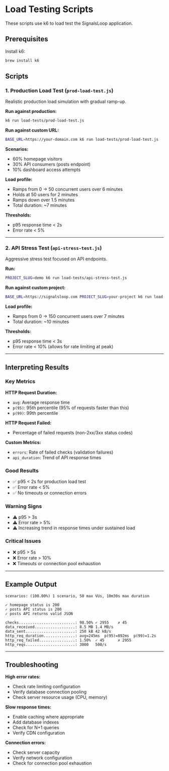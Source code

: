 # Load Testing Scripts

These scripts use k6 to load test the SignalsLoop application.

## Prerequisites

Install k6:
```bash
brew install k6
```

## Scripts

### 1. Production Load Test (`prod-load-test.js`)
Realistic production load simulation with gradual ramp-up.

**Run against production:**
```bash
k6 run load-tests/prod-load-test.js
```

**Run against custom URL:**
```bash
BASE_URL=https://your-domain.com k6 run load-tests/prod-load-test.js
```

**Scenarios:**
- 60% homepage visitors
- 30% API consumers (posts endpoint)
- 10% dashboard access attempts

**Load profile:**
- Ramps from 0 → 50 concurrent users over 6 minutes
- Holds at 50 users for 2 minutes
- Ramps down over 1.5 minutes
- Total duration: ~7 minutes

**Thresholds:**
- p95 response time < 2s
- Error rate < 5%

---

### 2. API Stress Test (`api-stress-test.js`)
Aggressive stress test focused on API endpoints.

**Run:**
```bash
PROJECT_SLUG=demo k6 run load-tests/api-stress-test.js
```

**Run against custom project:**
```bash
BASE_URL=https://signalsloop.com PROJECT_SLUG=your-project k6 run load-tests/api-stress-test.js
```

**Load profile:**
- Ramps from 0 → 150 concurrent users over 7 minutes
- Total duration: ~10 minutes

**Thresholds:**
- p95 response time < 3s
- Error rate < 10% (allows for rate limiting at peak)

---

## Interpreting Results

### Key Metrics

**HTTP Request Duration:**
- `avg`: Average response time
- `p(95)`: 95th percentile (95% of requests faster than this)
- `p(99)`: 99th percentile

**HTTP Request Failed:**
- Percentage of failed requests (non-2xx/3xx status codes)

**Custom Metrics:**
- `errors`: Rate of failed checks (validation failures)
- `api_duration`: Trend of API response times

### Good Results
- ✅ p95 < 2s for production load test
- ✅ Error rate < 5%
- ✅ No timeouts or connection errors

### Warning Signs
- ⚠️  p95 > 3s
- ⚠️  Error rate > 5%
- ⚠️  Increasing trend in response times under sustained load

### Critical Issues
- ❌ p95 > 5s
- ❌ Error rate > 10%
- ❌ Timeouts or connection pool exhaustion

---

## Example Output

```
scenarios: (100.00%) 1 scenario, 50 max VUs, 10m30s max duration

✓ homepage status is 200
✓ posts API status is 200
✓ posts API returns valid JSON

checks.........................: 98.50% ✓ 2955    ✗ 45
data_received..................: 8.5 MB 1.4 MB/s
data_sent......................: 250 kB 42 kB/s
http_req_duration..............: avg=245ms  p(95)=892ms  p(99)=1.2s
http_req_failed................: 1.50%  ✓ 45      ✗ 2955
http_reqs......................: 3000   500/s
```

---

## Troubleshooting

**High error rates:**
- Check rate limiting configuration
- Verify database connection pooling
- Check server resource usage (CPU, memory)

**Slow response times:**
- Enable caching where appropriate
- Add database indexes
- Check for N+1 queries
- Verify CDN configuration

**Connection errors:**
- Check server capacity
- Verify network configuration
- Check for connection pool exhaustion

